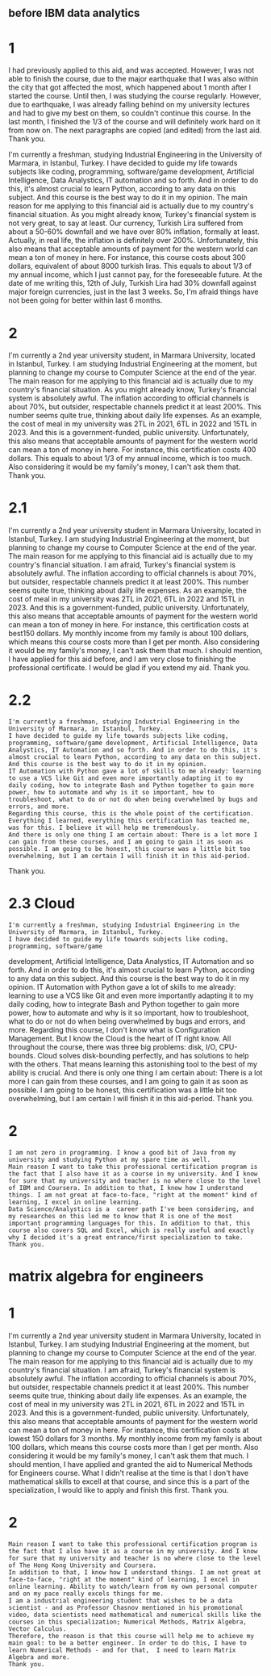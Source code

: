  ## before IBM data analytics
 
 # 1
   I had previously applied to this aid, and was accepted. However,  I was not able to finish the course, due to the major earthquake that I was also within the city that got affected the most, which happened about 1 month after I started the course. Until then, I was studying the course regularly. However, due to earthquake, I was already falling behind on my university lectures and had to give my best on them, so couldn't continue this course. In the last month, I finished the 1/3 of the course and will definitely work hard on it from now on.
 The next paragraphs are copied (and edited) from the last aid. Thank you.

 I'm currently a freshman, studying Industrial Engineering in the University of Marmara, in Istanbul, Turkey.
  I have decided to guide my life towards subjects like coding, programming, software/game development, Artificial Intelligence, Data Analystics, IT automation and so forth. And in order to do this, it's almost crucial to learn Python, according to any data on this subject. And this course is the best way to do it in my opinion.
   The main reason for me applying to this financial aid is actually due to my country's financial situation. As you might already know, Turkey's financial system is not very great, to say at least. Our currency, Turkish Lira suffered from about a 50-60% downfall and we have over 80% inflation, formally at least. Actually, in real life, the inflation is definitely over 200%.
  Unfortunately, this also means that acceptable amounts of payment for the western world can mean a ton of money in here. For instance, this course costs about 300 dollars, equivalent of about 8000 turkish liras. This equals to about 1/3 of my annual income, which I just cannot pay, for the foreseeable future.
   At the date of me writing this, 12th of July, Turkish Lira had 30% downfall against major foreign currencies, just in the last 3 weeks. So, I'm afraid things have not been going for better within last 6 months.


# 2

  I'm currently a 2nd year university student, in Marmara University, located in Istanbul, Turkey. I am studying Industrial Engineering at the moment, but planning to change my course to Computer Science at the end of the year.
   The main reason for me applying to this financial aid is actually due to my country's financial situation. As you might already know, Turkey's financial system is absolutely awful. The inflation according to official channels is about 70%, but outsider, respectable channels predict it at least 200%. This number seems quite true, thinking about daily life expenses. As an example, the cost of meal in my university was 2TL in 2021, 6TL in 2022 and 15TL in 2023. And this is a government-funded, public university.
  Unfortunately, this also means that acceptable amounts of payment for the western world can mean a ton of money in here. For instance, this certification costs 400 dollars. This equals to about 1/3 of my annual income, which is too much. Also considering it would be my family's money, I can't ask them that.
 Thank you.

# 2.1

  I'm currently a 2nd year university student in Marmara University, located in Istanbul, Turkey. I am studying Industrial Engineering at the moment, but planning to change my course to Computer Science at the end of the year.
   The main reason for me applying to this financial aid is actually due to my country's financial situation. I am afraid, Turkey's financial system is absolutely awful. The inflation according to official channels is about 70%, but outsider, respectable channels predict it at least 200%. This number seems quite true, thinking about daily life expenses. As an example, the cost of meal in my university was 2TL in 2021, 6TL in 2022 and 15TL in 2023. And this is a government-funded, public university.
  Unfortunately, this also means that acceptable amounts of payment for the western world can mean a ton of money in here. For instance, this certification costs at best150 dollars. My monthly income from my family is about 100 dollars, which means this course costs more than I get per month. Also considering it would be my family's money, I can't ask them that much.
  I should mention, I have applied for this aid before, and I am very close to finishing the professional certificate. I would be glad if you extend my aid. Thank you.

 
 # 2.2

    I'm currently a freshman, studying Industrial Engineering in the University of Marmara, in Istanbul, Turkey.
    I have decided to guide my life towards subjects like coding, programming, software/game development, Artificial Intelligence, Data Analystics, IT Automation and so forth. And in order to do this, it's almost crucial to learn Python, according to any data on this subject. And this course is the best way to do it in my opinion.
    IT Automation with Python gave a lot of skills to me already: learning to use a VCS like Git and even more importantly adapting it to my daily coding, how to integrate Bash and Python together to gain more power, how to automate and why is it so important, how to troubleshoot, what to do or not do when being overwhelmed by bugs and errors, and more. 
    Regarding this course, this is the whole point of the certification. Everything I learned, everything this certification has teached me, was for this. I believe it will help me tremendously.
    And there is only one thing I am certain about: There is a lot more I can gain from these courses, and I am going to gain it as soon as possible. I am going to be honest, this course was a little bit too overwhelming, but I am certain I will finish it in this aid-period.
Thank you.

# 2.3 Cloud

    I'm currently a freshman, studying Industrial Engineering in the University of Marmara, in Istanbul, Turkey.
    I have decided to guide my life towards subjects like coding, programming, software/game
development, Artificial Intelligence, Data Analystics, IT Automation and so forth. And in order to do this, it's almost crucial to learn Python, according to any data on this subject. And this course is the best way to do it in my opinion.
    IT Automation with Python gave a lot of skills to me already: learning to use a VCS like Git and even more importantly adapting it to my daily coding, how to integrate Bash and Python together to gain more power, how to automate and why is it so important, how to troubleshoot, what to do or not do when being overwhelmed by bugs and errors, and more. 
    Regarding this course, I don't know what is Configuration Management. But I know the Cloud is the heart of IT right know. All throughout the course, there was three big problems: disk, I/O, CPU-bounds. Cloud solves disk-bounding perfectly, and has solutions to help with the others. That means learning this astonishing tool to the best of my ability is crucial.
    And there is only one thing I am certain about: There is a lot more I can gain from these courses, and I am going to gain it as soon as possible. I am going to be honest, this certification was a little bit too overwhelming, but I am certain I will finish it in this aid-period.
Thank you.

 # 2
	I am not zero in programming. I know a good bit of Java from my university and studying Python at my spare time as well.
	Main reason I want to take this professional certification program is the fact that I also have it as a course in my university. And I know for sure that my university and teacher is no where close to the level of IBM and Coursera. In addition to that, I know how I understand things. I am not great at face-to-face, "right at the moment" kind of learning, I excel in online learning.
	Data Science/Analystics is a  career path I've been considering, and my researches on this led me to know that R is one of the most important programming languages for this. In addition to that, this course also covers SQL and Excel, which is really useful and exactly why I decided it's a great entrance/first specialization to take.
	Thank you.

  
# matrix algebra for engineers

# 1
  I'm currently a 2nd year university student in Marmara University, located in Istanbul, Turkey. I am studying Industrial Engineering at the moment, but planning to change my course to Computer Science at the end of the year.
   The main reason for me applying to this financial aid is actually due to my country's financial situation. I am afraid, Turkey's financial system is absolutely awful. The inflation according to official channels is about 70%, but outsider, respectable channels predict it at least 200%. This number seems quite true, thinking about daily life expenses. As an example, the cost of meal in my university was 2TL in 2021, 6TL in 2022 and 15TL in 2023. And this is a government-funded, public university.
  Unfortunately, this also means that acceptable amounts of payment for the western world can mean a ton of money in here. For instance, this certification costs at lowest 150 dollars for 3 months. My monthly income from my family is about 100 dollars, which means this course costs more than I get per month. Also considering it would be my family's money, I can't ask them that much.
  I should mention, I have applied and granted the aid to Numerical Methods for Engineers course. What I didn't realise at the time is that I don't have mathematical skills to excell at that course, and since this is a part of the specialization, I would like to apply and finish this first. Thank you.


# 2

    Main reason I want to take this professional certification program is the fact that I also have it as a course in my university. And I know for sure that my university and teacher is no where close to the level of The Hong Kong University and Coursera. 
    In addition to that, I know how I understand things. I am not great at face-to-face, "right at the moment" kind of learning, I excel in online learning. Ability to watch/learn from my own personal computer and on my pace really excels things for me.
    I am a industrial engineering student that wishes to be a data scientist - and as Professor Chasnov mentioned in his promotional video, data scientists need mathematical and numerical skills like the courses in this specialization; Numerical Methods, Matrix Algebra, Vector Calculus. 
    Therefore, the reason is that this course will help me to achieve my main goal: to be a better engineer. In order to do this, I have to learn Numerical Methods - and for that,  I need to learn Matrix Algebra and more. 
    Thank you.
 